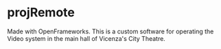 # projRemote
Made with OpenFrameworks.
This is a custom software for operating the Video system in the main hall of Vicenza's City Theatre.
